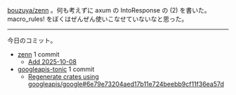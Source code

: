 [bouzuya/zenn] 。何も考えずに axum の IntoResponse の (2) を書いた。 macro_rules! をぼくはぜんぜん使いこなせていないなと思った。

---

今日のコミット。

- [zenn](https://github.com/bouzuya/zenn) 1 commit
  - [Add 2025-10-08](https://github.com/bouzuya/zenn/commit/6bebde74d20924eef60da8153d47711d0e06b5d5)
- [googleapis-tonic](https://github.com/bouzuya/googleapis-tonic) 1 commit
  - [Regenerate crates using googleapis/google#6e79e73204aed17b11e724beebb9cf11f36ea57d](https://github.com/bouzuya/googleapis-tonic/commit/7fc0ca180943971cdcb9e06912bb176ebe9b5963)

[bouzuya/zenn]: https://github.com/bouzuya/zenn
